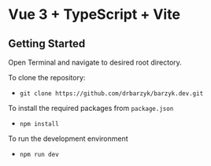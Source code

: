 # Vue 3 + TypeScript + Vite

## Getting Started

Open Terminal and navigate to desired root directory.

To clone the repository:

- `git clone https://github.com/drbarzyk/barzyk.dev.git`

To install the required packages from `package.json`

- `npm install`

To run the development environment

- `npm run dev`
